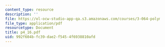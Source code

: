 ```yaml
---
content_type: resource
description: ''
file: https://ol-ocw-studio-app-qa.s3.amazonaws.com/courses/3-064-polymer-engineering-fall-2003/992f604bfc39dae2f5454f6938810afd_p4_16.pdf
file_type: application/pdf
resourcetype: Document
title: p4_16.pdf
uid: 992f604b-fc39-dae2-f545-4f6938810afd
---
```

